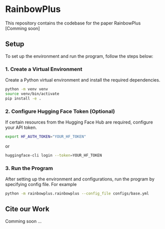 # RainbowPlus

This repository contains the codebase for the paper RainbowPlus [Comming soon]

## Setup

To set up the environment and run the program, follow the steps below:

### 1. Create a Virtual Environment

Create a Python virtual environment and install the required dependencies.

```bash
python -m venv venv
source venv/bin/activate
pip install -e .
```

### 2. Configure Hugging Face Token (Optional)

If certain resources from the Hugging Face Hub are required, configure your API token.

```bash
export HF_AUTH_TOKEN="YOUR_HF_TOKEN"
```

or
```bash
huggingface-cli login --token=YOUR_HF_TOKEN
```

### 3. Run the Program

After setting up the environment and configurations, run the program by specifying config file. For example

```bash
python -m rainbowplus.rainbowplus --config_file configs/base.yml
```


## Cite our Work
Comming soon ...
